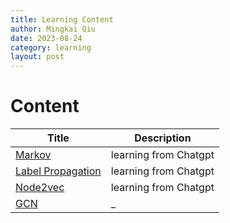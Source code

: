 ```yaml
---
title: Learning Content
author: Mingkai Qiu
date: 2023-08-24
category: learning
layout: post
---
```


# **Content**

| Title      | Description |
| ----------- | ----------- |
| [Markov](/content/2023-08-23-Markov.html)      | learning from Chatgpt       |
| [Label Propagation](/content/2023-08-24-Label-Propagation.html)      | learning from Chatgpt       |
| [Node2vec](/content/2023-09-18-Node2vec.html)      | learning from Chatgpt       |
| [GCN](/content/2023-09-19-GCN.html)      | _       |

